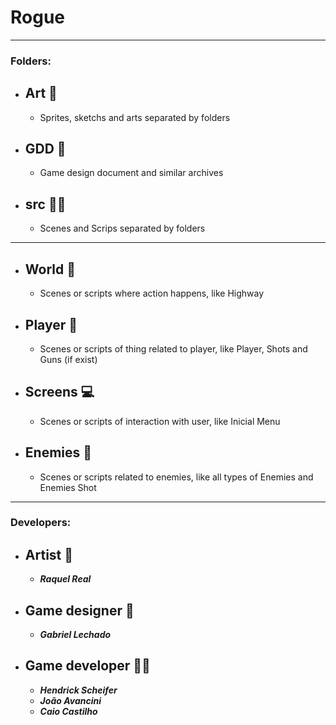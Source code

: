 # Rogue
---
### Folders:

- Art 🎨
    -  
    - Sprites, sketchs and arts separated by folders
- GDD 📄
    -   
    -   Game design document and similar archives
- src 👨‍💻
    -   
    -   Scenes and Scrips separated by folders
---
- World  🌃
    -
    - Scenes or scripts where action happens, like Highway 
- Player 🤖
    -
    - Scenes or scripts of thing related to player, like Player, Shots and Guns (if exist)
- Screens 💻
    -
    - Scenes or scripts of interaction with user, like Inicial Menu
- Enemies 👾
    - 
    - Scenes or scripts related to enemies, like all types of Enemies and Enemies Shot

---

### Developers:

- Artist  🎨
    -  
    - **_Raquel Real_**
- Game designer 📄
    -   
    - **_Gabriel Lechado_**
- Game developer  👨‍💻
    -
    - **_Hendrick Scheifer_**
    - **_João Avancini_**
    - **_Caio Castilho_**